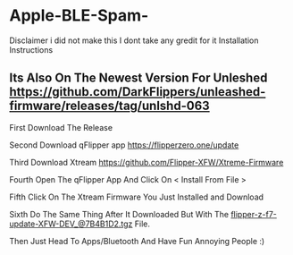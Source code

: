 # Apple-BLE-Spam-
Disclaimer i did not make this I dont take any gredit for it
Installation Instructions 

Its Also On The Newest Version For Unleshed https://github.com/DarkFlippers/unleashed-firmware/releases/tag/unlshd-063
------------------------------------------------------------
First Download The Release 


Second Download qFlipper app https://flipperzero.one/update


Third Download Xtream https://github.com/Flipper-XFW/Xtreme-Firmware


Fourth Open The qFlipper App And Click On < Install From File >


Fifth Click On The Xtream Firmware You Just Installed and Download 


Sixth Do The Same Thing After It Downloaded But With The flipper-z-f7-update-XFW-DEV_@7B4B1D2.tgz File.


Then Just Head To Apps/Bluetooth And Have Fun Annoying People :)
